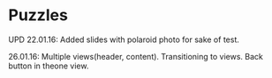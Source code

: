 # Puzzles 

UPD 22.01.16: Added slides with polaroid photo for sake of test.

26.01.16: Multiple views(header, content). Transitioning to views. Back button in theone view.